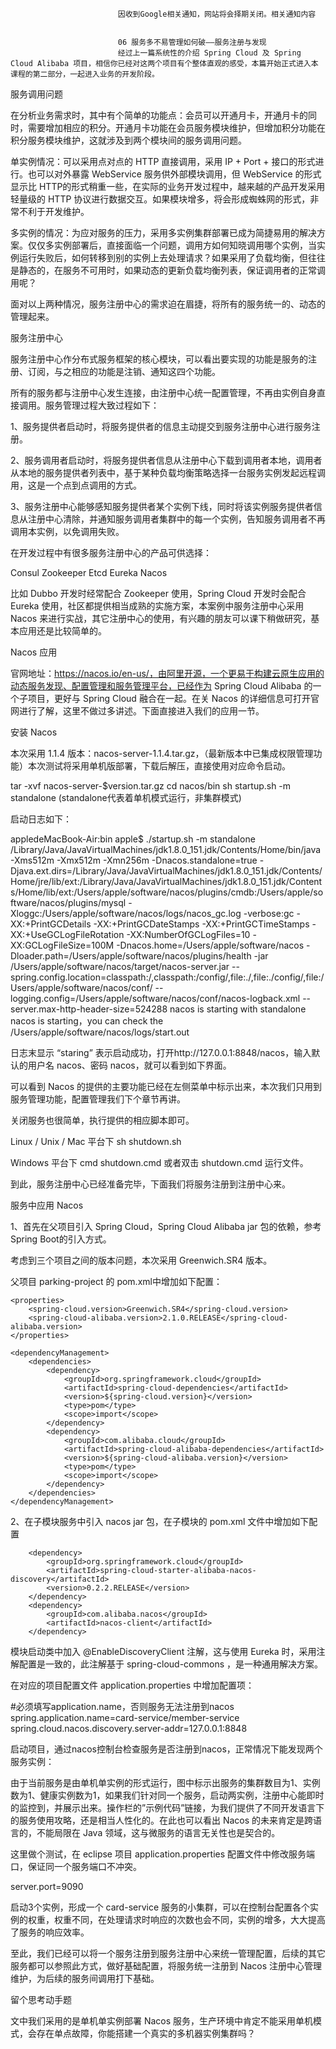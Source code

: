 
                            
                            因收到Google相关通知，网站将会择期关闭。相关通知内容
                            
                            
                            06 服务多不易管理如何破——服务注册与发现
                            经过上一篇系统性的介绍 Spring Cloud 及 Spring Cloud Alibaba 项目，相信你已经对这两个项目有个整体直观的感受，本篇开始正式进入本课程的第二部分，一起进入业务的开发阶段。

服务调用问题

在分析业务需求时，其中有个简单的功能点：会员可以开通月卡，开通月卡的同时，需要增加相应的积分。开通月卡功能在会员服务模块维护，但增加积分功能在积分服务模块维护，这就涉及到两个模块间的服务调用问题。

单实例情况：可以采用点对点的 HTTP 直接调用，采用 IP + Port + 接口的形式进行。也可以对外暴露 WebService 服务供外部模块调用，但 WebService 的形式 显示比 HTTP的形式稍重一些，在实际的业务开发过程中，越来越的产品开发采用轻量级的 HTTP 协议进行数据交互。如果模块增多，将会形成蜘蛛网的形式，非常不利于开发维护。

多实例的情况：为应对服务的压力，采用多实例集群部署已成为简捷易用的解决方案。仅仅多实例部署后，直接面临一个问题，调用方如何知晓调用哪个实例，当实例运行失败后，如何转移到别的实例上去处理请求？如果采用了负载均衡，但往往是静态的，在服务不可用时，如果动态的更新负载均衡列表，保证调用者的正常调用呢？

面对以上两种情况，服务注册中心的需求迫在眉捷，将所有的服务统一的、动态的管理起来。

服务注册中心

服务注册中心作分布式服务框架的核心模块，可以看出要实现的功能是服务的注册、订阅，与之相应的功能是注销、通知这四个功能。



所有的服务都与注册中心发生连接，由注册中心统一配置管理，不再由实例自身直接调用。服务管理过程大致过程如下：

1、服务提供者启动时，将服务提供者的信息主动提交到服务注册中心进行服务注册。

2、服务调用者启动时，将服务提供者信息从注册中心下载到调用者本地，调用者从本地的服务提供者列表中，基于某种负载均衡策略选择一台服务实例发起远程调用，这是一个点到点调用的方式。

3、服务注册中心能够感知服务提供者某个实例下线，同时将该实例服务提供者信息从注册中心清除，并通知服务调用者集群中的每一个实例，告知服务调用者不再调用本实例，以免调用失败。

在开发过程中有很多服务注册中心的产品可供选择：


Consul
Zookeeper
Etcd
Eureka
Nacos


比如 Dubbo 开发时经常配合 Zookeeper 使用，Spring Cloud 开发时会配合 Eureka 使用，社区都提供相当成熟的实施方案，本案例中服务注册中心采用 Nacos 来进行实战，其它注册中心的使用，有兴趣的朋友可以课下稍做研究，基本应用还是比较简单的。

Nacos 应用

官网地址：https://nacos.io/en-us/，由阿里开源，一个更易于构建云原生应用的动态服务发现、配置管理和服务管理平台，已经作为 Spring Cloud Alibaba 的一个子项目，更好与 Spring Cloud 融合在一起。在关 Nacos 的详细信息可打开官网进行了解，这里不做过多讲述。下面直接进入我们的应用一节。

安装 Nacos

本次采用 1.1.4 版本：nacos-server-1.1.4.tar.gz，（最新版本中已集成权限管理功能）本次测试将采用单机版部署，下载后解压，直接使用对应命令启动。


tar -xvf nacos-server-$version.tar.gz cd nacos/bin sh startup.sh -m standalone (standalone代表着单机模式运行，非集群模式)


启动日志如下：

appledeMacBook-Air:bin apple$ ./startup.sh -m standalone
/Library/Java/JavaVirtualMachines/jdk1.8.0_151.jdk/Contents/Home/bin/java  -Xms512m -Xmx512m -Xmn256m -Dnacos.standalone=true -Djava.ext.dirs=/Library/Java/JavaVirtualMachines/jdk1.8.0_151.jdk/Contents/Home/jre/lib/ext:/Library/Java/JavaVirtualMachines/jdk1.8.0_151.jdk/Contents/Home/lib/ext:/Users/apple/software/nacos/plugins/cmdb:/Users/apple/software/nacos/plugins/mysql -Xloggc:/Users/apple/software/nacos/logs/nacos_gc.log -verbose:gc -XX:+PrintGCDetails -XX:+PrintGCDateStamps -XX:+PrintGCTimeStamps -XX:+UseGCLogFileRotation -XX:NumberOfGCLogFiles=10 -XX:GCLogFileSize=100M -Dnacos.home=/Users/apple/software/nacos -Dloader.path=/Users/apple/software/nacos/plugins/health -jar /Users/apple/software/nacos/target/nacos-server.jar  --spring.config.location=classpath:/,classpath:/config/,file:./,file:./config/,file:/Users/apple/software/nacos/conf/ --logging.config=/Users/apple/software/nacos/conf/nacos-logback.xml --server.max-http-header-size=524288
nacos is starting with standalone
nacos is starting，you can check the /Users/apple/software/nacos/logs/start.out



日志末显示 “staring” 表示启动成功，打开http://127.0.0.1:8848/nacos，输入默认的用户名 nacos、密码 nacos，就可以看到如下界面。



可以看到 Nacos 的提供的主要功能已经在左侧菜单中标示出来，本次我们只用到服务管理功能，配置管理我们下个章节再讲。

关闭服务也很简单，执行提供的相应脚本即可。


Linux / Unix / Mac 平台下 sh shutdown.sh





Windows 平台下 cmd shutdown.cmd 或者双击 shutdown.cmd 运行文件。


到此，服务注册中心已经准备完毕，下面我们将服务注册到注册中心来。

服务中应用 Nacos

1、首先在父项目引入 Spring Cloud，Spring Cloud Alibaba jar 包的依赖，参考Spring Boot的引入方式。


考虑到三个项目之间的版本问题，本次采用 Greenwich.SR4 版本。


父项目 parking-project 的 pom.xml中增加如下配置：

    <properties>
        <spring-cloud.version>Greenwich.SR4</spring-cloud.version>
        <spring-cloud-alibaba.version>2.1.0.RELEASE</spring-cloud-alibaba.version>
    </properties>

    <dependencyManagement>
        <dependencies>
            <dependency>
                <groupId>org.springframework.cloud</groupId>
                <artifactId>spring-cloud-dependencies</artifactId>
                <version>${spring-cloud.version}</version>
                <type>pom</type>
                <scope>import</scope>
            </dependency>
            <dependency>
                <groupId>com.alibaba.cloud</groupId>
                <artifactId>spring-cloud-alibaba-dependencies</artifactId>
                <version>${spring-cloud-alibaba.version}</version>
                <type>pom</type>
                <scope>import</scope>
            </dependency>
        </dependencies>
    </dependencyManagement>



2、在子模块服务中引入 nacos jar 包，在子模块的 pom.xml 文件中增加如下配置

        <dependency>
            <groupId>org.springframework.cloud</groupId>
            <artifactId>spring-cloud-starter-alibaba-nacos-discovery</artifactId>
            <version>0.2.2.RELEASE</version>
        </dependency>
        <dependency>
            <groupId>com.alibaba.nacos</groupId>
            <artifactId>nacos-client</artifactId>
        </dependency>



模块启动类中加入 @EnableDiscoveryClient 注解，这与使用 Eureka 时，采用注解配置是一致的，此注解基于 spring-cloud-commons ，是一种通用解决方案。

在对应的项目配置文件 application.properties 中增加配置项：

#必须填写application.name，否则服务无法注册到nacos
spring.application.name=card-service/member-service
spring.cloud.nacos.discovery.server-addr=127.0.0.1:8848



启动项目，通过nacos控制台检查服务是否注册到nacos，正常情况下能发现两个服务实例：



由于当前服务是由单机单实例的形式运行，图中标示出服务的集群数目为1、实例数为1、健康实例数为1，如果我们针对同一个服务，启动两实例，注册中心能即时的监控到，并展示出来。操作栏的”示例代码”链接，为我们提供了不同开发语言下的服务使用攻略，还是相当人性化的。在此也可以看出 Nacos 的未来肯定是跨语言的，不能局限在 Java 领域，这与微服务的语言无关性也是契合的。



这里做个测试，在 eclipse 项目 application.properties 配置文件中修改服务端口，保证同一个服务端口不冲突。


server.port=9090


启动3个实例，形成一个 card-service 服务的小集群，可以在控制台配置各个实例的权重，权重不同，在处理请求时响应的次数也会不同，实例的增多，大大提高了服务的响应效率。



至此，我们已经可以将一个服务注册到服务注册中心来统一管理配置，后续的其它服务都可以参照此方式，做好基础配置，将服务统一注册到 Nacos 注册中心管理维护，为后续的服务间调用打下基础。

留个思考动手题

文中我们采用的是单机单实例部署 Nacos 服务，生产环境中肯定不能采用单机模式，会存在单点故障，你能搭建一个真实的多机器实例集群吗？

                        
                        
                            
